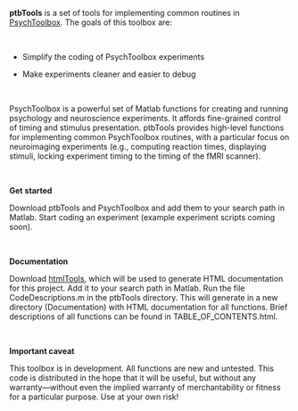 **ptbTools** is a set of tools for implementing common routines in
[PsychToolbox][1]. The goals of this toolbox are:

[1]: <http://psychtoolbox.org>

 

-   Simplify the coding of PsychToolbox experiments

-   Make experiments cleaner and easier to debug

 

PsychToolbox is a powerful set of Matlab functions for creating and running
psychology and neuroscience experiments. It affords fine-grained control of
timing and stimulus presentation. ptbTools provides high-level functions for
implementing common PsychToolbox routines, with a particular focus on
neuroimaging experiments (e.g., computing reaction times, displaying stimuli,
locking experiment timing to the timing of the fMRI scanner).

 

**Get started**

Download ptbTools and PsychToolbox and add them to your search path in Matlab.
Start coding an experiment (example experiment scripts coming soon).

 

**Documentation**

Download [htmlTools][2], which will be used to generate HTML documentation for
this project. Add it to your search path in Matlab. Run the file
CodeDescriptions.m in the ptbTools directory. This will generate in a new
directory (Documentation) with HTML documentation for all functions. Brief
descriptions of all functions can be found in TABLE\_OF\_CONTENTS.html.

[2]: <https://github.com/michaelfbonner/htmlTools>

 

**Important caveat**

This toolbox is in development. All functions are new and untested. This code is
distributed in the hope that it will be useful, but without any warranty—without
even the implied warranty of merchantability or fitness for a particular
purpose. Use at your own risk!

 
